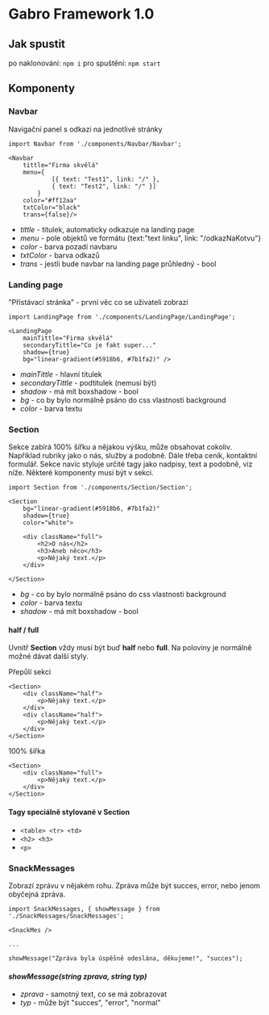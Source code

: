 # Gabro Framework 1.0
## Jak spustit
po naklonování:
`npm i`
pro spuštění:
`npm start`
## Komponenty
### Navbar
Navigační panel s odkazi na jednotlivé stránky

`import Navbar from './components/Navbar/Navbar';`

```
<Navbar
    tittle="Firma skvělá"
    menu={
            [{ text: "Test1", link: "/" },
            { text: "Test2", link: "/" }]
        }
    color="#ff12aa" 
    txtColor="black" 
    trans={false}/>
```
* *tittle* - titulek, automaticky odkazuje na landing page
* *menu* - pole objektů ve formátu {text:"text linku", link: "/odkazNaKotvu"}
* *color* - barva pozadí navbaru
* *txtColor* - barva odkazů
* *trans* - jestli bude navbar na landing page průhledný - bool

### Landing page
"Přístávací stránka" - první věc co se uživateli zobrazí

`import LandingPage from './components/LandingPage/LandingPage';`
```
<LandingPage
    mainTittle="Firma skvělá"
    secondaryTittle="Co je fakt super..."
    shadow={true}
    bg="linear-gradient(#5918b6, #7b1fa2)" />
```
* *mainTittle* - hlavní titulek
* *secondaryTittle* - podtitulek (nemusí být)
* *shadow* - má mít boxshadow - bool
* *bg* - co by bylo normálně psáno do css vlastnosti background
* *color* - barva textu

### Section
Sekce zabírá 100% šířku a nějakou výšku, může obsahovat cokoliv. Například rubriky jako o nás, služby a podobně. Dále třeba ceník, kontaktní formulář. Sekce navíc styluje určité tagy jako nadpisy, text a podobně, viz níže. Některé komponenty musí být v sekci.

`import Section from './components/Section/Section';`
```
<Section 
    bg="linear-gradient(#5918b6, #7b1fa2)"
    shadow={true}
    color="white">

    <div className="full">
        <h2>O nás</h2>
        <h3>Aneb něco</h3>
        <p>Nějaký text.</p>
    </div>

</Section>
```
* *bg* - co by bylo normálně psáno do css vlastnosti background
* *color* - barva textu
* *shadow* - má mít boxshadow - bool

#### half / full
Uvnitř **Section** vždy musí být buď **half** nebo **full**. Na poloviny je normálně možné dávat další styly. 

Přepůlí sekci
```
<Section>
    <div className="half">
        <p>Nějaký text.</p>
    </div>
    <div className="half">
        <p>Nějaký text.</p>
    </div>
</Section>
```

100% šířka 
```
<Section>
    <div className="full">
        <p>Nějaký text.</p>
    </div>
</Section>
```

#### Tagy speciálně stylované v Section
* `<table> <tr> <td>`
* `<h2> <h3>`
* `<p>`

### SnackMessages
Zobrazí zprávu v nějakém rohu. Zpráva může být succes, error, nebo jenom obyčejná zpráva.

`import SnackMessages, { showMessage } from './SnackMessages/SnackMessages';`

```
<SnackMes />

...

showMessage("Zpráva byla úspěšně odeslána, děkujeme!", "succes");
```
#### *showMessage(*string zprava*, *string typ*)*
* *zprava* - samotný text, co se má zobrazovat
* *typ* - může být "succes", "error", "normal"


